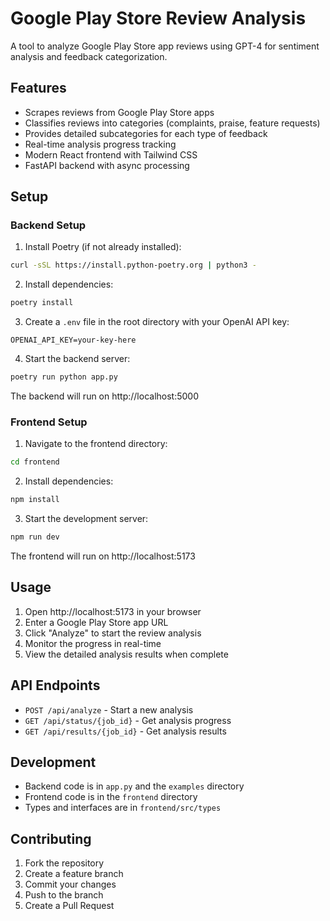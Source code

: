 # Google Play Store Review Analysis

A tool to analyze Google Play Store app reviews using GPT-4 for sentiment analysis and feedback categorization.

## Features

- Scrapes reviews from Google Play Store apps
- Classifies reviews into categories (complaints, praise, feature requests)
- Provides detailed subcategories for each type of feedback
- Real-time analysis progress tracking
- Modern React frontend with Tailwind CSS
- FastAPI backend with async processing

## Setup

### Backend Setup

1. Install Poetry (if not already installed):
```bash
curl -sSL https://install.python-poetry.org | python3 -
```

2. Install dependencies:
```bash
poetry install
```

3. Create a `.env` file in the root directory with your OpenAI API key:
```
OPENAI_API_KEY=your-key-here
```

4. Start the backend server:
```bash
poetry run python app.py
```

The backend will run on http://localhost:5000

### Frontend Setup

1. Navigate to the frontend directory:
```bash
cd frontend
```

2. Install dependencies:
```bash
npm install
```

3. Start the development server:
```bash
npm run dev
```

The frontend will run on http://localhost:5173

## Usage

1. Open http://localhost:5173 in your browser
2. Enter a Google Play Store app URL
3. Click "Analyze" to start the review analysis
4. Monitor the progress in real-time
5. View the detailed analysis results when complete

## API Endpoints

- `POST /api/analyze` - Start a new analysis
- `GET /api/status/{job_id}` - Get analysis progress
- `GET /api/results/{job_id}` - Get analysis results

## Development

- Backend code is in `app.py` and the `examples` directory
- Frontend code is in the `frontend` directory
- Types and interfaces are in `frontend/src/types`

## Contributing

1. Fork the repository
2. Create a feature branch
3. Commit your changes
4. Push to the branch
5. Create a Pull Request
